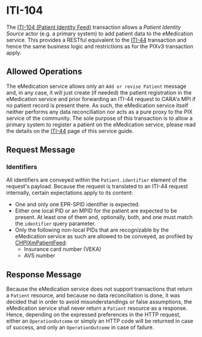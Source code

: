# ITI-104

The [ITI-104 (Patient Identity Feed)](https://fhir.ch/ig/ch-epr-fhir/iti-104.html) transaction allows a _Patient Identity Source_ actor (e.g. a primary system) to add patient data to the eMedication service. This provides a RESTful equivalent to the [ITI-44](iti44.html) transaction and hence the same business logic and restrictions as for the PIXv3 transaction apply.

## Allowed Operations

The eMedication service allows only an `Add or revise Patient` message and, in any case, it will just create (if needed) the patient registration in the eMedication service and prior forwarding an ITI-44 request to CARA's MPI if no patient record is present there. As such, the eMedication service itself neither performs any data reconciliation nor acts as a pure proxy to the PIX service of the community. The sole purpose of this transaction is to allow a primary system to register a patient on the eMedication service, please read the details on the [ITI-44](iti44.html) page of this service guide.

## Request Message

### Identifiers

All identifiers are conveyed within the `Patient.identifier` element of the request's payload. Because the request is translated to an ITI-44 request internally, certain expectations apply to its content:

- One and only one EPR-SPID identifier is expected.
- Either one local PID or an MPID for the patient are expected to be present. At least one of them and, optionally, both, and one must match the `identifier` query parameter.
- Only the following non-local PIDs that are recognizable by the eMedication service as such are allowed to be conveyed, as profiled by [CHPIXmPatientFeed](https://fhir.ch/ig/ch-epr-fhir/StructureDefinition-ch-pixm-patient-feed.html):
    - Insurance card number (VEKA)
    - AVS number

## Response Message
Because the eMedication service does not support transactions that return a `Patient` resource, and because no data reconciliation is done, it was decided that in order to avoid misunderstandings or false assumptions, the eMedication service shall never return a `Patient` resource as a response. Hence, depending on the expressed preferences in the HTTP request, either an `OperationOutcome` or simply an HTTP code will be returned in case of success, and only an `OperationOutcome` in case of failure.
